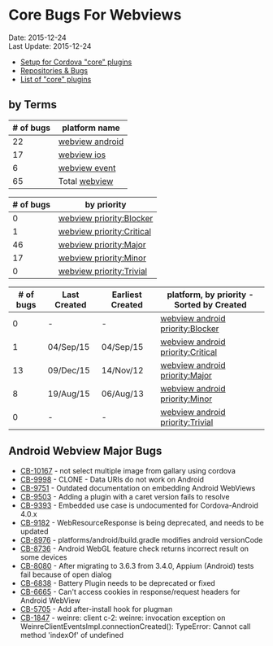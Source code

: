 # Core Bugs For Webviews #
Date: 2015-12-24<br>
Last Update: 2015-12-24

- [Setup for Cordova "core" plugins](plugins-core-setup.md)
- [Repositories &amp; Bugs](bugs.md)
- [List of "core" plugins](http://cordova.apache.org/docs/en/5.4.0/cordova/plugins/pluginapis.html)

## by Terms ##

\# of bugs | platform name
-----------|------------
22 | [webview android](https://issues.apache.org/jira/browse/CB-9615?jql=project%20%3D%20CB%20AND%20issuetype%20%3D%20Bug%20AND%20status%20%3D%20Open%20AND%20text%20~%20%22webview%20android%22%20ORDER%20BY%20priority%20DESC)
17 | [webview ios](https://issues.apache.org/jira/browse/CB-7958?jql=project%20%3D%20CB%20AND%20issuetype%20%3D%20Bug%20AND%20status%20%3D%20Open%20AND%20text%20~%20%22webview%20ios%22%20ORDER%20BY%20priority%20DESC)
6  | [webview event](https://issues.apache.org/jira/browse/CB-7958?jql=project%20%3D%20CB%20AND%20issuetype%20%3D%20Bug%20AND%20status%20%3D%20Open%20AND%20text%20~%20%22webview%20event%22%20ORDER%20BY%20priority%20DESC)
65 | Total [webview](https://issues.apache.org/jira/browse/CB-9914?jql=project%20%3D%20CB%20AND%20issuetype%20%3D%20Bug%20AND%20status%20%3D%20Open%20AND%20text%20~%20webview%20ORDER%20BY%20priority%20DESC)

\# of bugs | by priority
-----------|------------
0  | [webview priority:Blocker](https://issues.apache.org/jira/issues/?jql=project%20%3D%20CB%20AND%20issuetype%20%3D%20Bug%20AND%20status%20%3D%20Open%20AND%20priority%20%3D%20Blocker%20AND%20text%20~%20%22webview%22%20ORDER%20BY%20priority%20DESC)
1  | [webview priority:Critical](https://issues.apache.org/jira/issues/?jql=project%20%3D%20CB%20AND%20issuetype%20%3D%20Bug%20AND%20status%20%3D%20Open%20AND%20priority%20%3D%20Critical%20AND%20text%20~%20%22webview%22%20ORDER%20BY%20priority%20DESC)
46 | [webview priority:Major](https://issues.apache.org/jira/issues/?jql=project%20%3D%20CB%20AND%20issuetype%20%3D%20Bug%20AND%20status%20%3D%20Open%20AND%20priority%20%3D%20Major%20AND%20text%20~%20%22webview%22%20ORDER%20BY%20priority%20DESC)
17 | [webview priority:Minor](https://issues.apache.org/jira/issues/?jql=project%20%3D%20CB%20AND%20issuetype%20%3D%20Bug%20AND%20status%20%3D%20Open%20AND%20priority%20%3D%20Minor%20AND%20text%20~%20%22webview%22%20ORDER%20BY%20priority%20DESC)
0  | [webview priority:Trivial](https://issues.apache.org/jira/issues/?jql=project%20%3D%20CB%20AND%20issuetype%20%3D%20Bug%20AND%20status%20%3D%20Open%20AND%20priority%20%3D%20Trivial%20AND%20text%20~%20%22webview%22%20ORDER%20BY%20priority%20DESC)

\# of bugs | Last Created | Earliest Created | platform, by priority - **Sorted by Created**
-----------|--------------|------------------|----------------------------------------------
0  | - | - | [webview android priority:Blocker](https://issues.apache.org/jira/issues/?jql=project%20%3D%20CB%20AND%20issuetype%20%3D%20Bug%20AND%20status%20%3D%20Open%20AND%20priority%20%3D%20Blocker%20AND%20text%20~%20%22webview%20android%22%20ORDER%20BY%20created%20DESC%2C%20priority%20DESC)
1  | 04/Sep/15 | 04/Sep/15 | [webview android priority:Critical](https://issues.apache.org/jira/browse/CB-9615?jql=project%20%3D%20CB%20AND%20issuetype%20%3D%20Bug%20AND%20status%20%3D%20Open%20AND%20priority%20%3D%20Critical%20AND%20text%20~%20%22webview%20android%22%20ORDER%20BY%20created%20DESC%2C%20priority%20DESC)
13 | 09/Dec/15 | 14/Nov/12 | [webview android priority:Major](https://issues.apache.org/jira/browse/CB-8736?jql=project%20%3D%20CB%20AND%20issuetype%20%3D%20Bug%20AND%20status%20%3D%20Open%20AND%20priority%20%3D%20Major%20AND%20text%20~%20%22webview%20android%22%20ORDER%20BY%20created%20DESC%2C%20priority%20DESC)
8  | 19/Aug/15 | 06/Aug/13 | [webview android priority:Minor](https://issues.apache.org/jira/browse/CB-9516?jql=project%20%3D%20CB%20AND%20issuetype%20%3D%20Bug%20AND%20status%20%3D%20Open%20AND%20priority%20%3D%20Minor%20AND%20text%20~%20%22webview%20android%22%20ORDER%20BY%20created%20DESC%2C%20priority%20DESC)
0  | - | - | [webview android priority:Trivial](https://issues.apache.org/jira/issues/?jql=project%20%3D%20CB%20AND%20issuetype%20%3D%20Bug%20AND%20status%20%3D%20Open%20AND%20priority%20%3D%20Trivial%20AND%20text%20~%20%22webview%20android%22%20ORDER%20BY%20created%20DESC%2C%20priority%20DESC)


## Android Webview Major Bugs ##

- [CB-10167](https://issues.apache.org/jira/browse/CB-10167) - not select multiple image from gallary using cordova
- [CB-9998](https://issues.apache.org/jira/browse/CB-9998) - CLONE - Data URIs do not work on Android
- [CB-9751](https://issues.apache.org/jira/browse/CB-9751) - Outdated documentation on embedding Android WebViews
- [CB-9503](https://issues.apache.org/jira/browse/CB-9503) - Adding a plugin with a caret version fails to resolve
- [CB-9393](https://issues.apache.org/jira/browse/CB-9393) - Embedded use case is undocumented for Cordova-Android 4.0.x
- [CB-9182](https://issues.apache.org/jira/browse/CB-9182) - WebResourceResponse is being deprecated, and needs to be updated
- [CB-8976](https://issues.apache.org/jira/browse/CB-8976) - platforms/android/build.gradle modifies android versionCode
- [CB-8736](https://issues.apache.org/jira/browse/CB-8736) - Android WebGL feature check returns incorrect result on some devices
- [CB-8080](https://issues.apache.org/jira/browse/CB-8080) - After migrating to 3.6.3 from 3.4.0, Appium (Android) tests fail because of open dialog
- [CB-6838](https://issues.apache.org/jira/browse/CB-6838) - Battery Plugin needs to be deprecated or fixed
- [CB-6665](https://issues.apache.org/jira/browse/CB-6665) - Can't access cookies in response/request headers for Android WebView
- [CB-5705](https://issues.apache.org/jira/browse/CB-5705) - Add after-install hook for plugman
- [CB-1847](https://issues.apache.org/jira/browse/CB-1847) - weinre: client c-2: weinre: invocation exception on WeinreClientEventsImpl.connectionCreated(): TypeError: Cannot call method 'indexOf' of undefined






